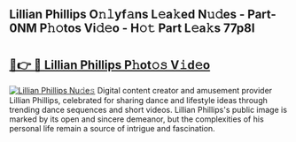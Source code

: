 ## Lillian Phillips O𝚗𝚕yf𝚊ns L𝚎a𝚔ed N𝚞𝚍es - Part-0NM P𝚑𝚘tos Vi𝚍𝚎o - H𝚘𝚝 Part L𝚎a𝚔s 77p8I

# <h2><a href="http://kfa12tp.oniu.top/?m=Lillian+Phillips">🔗👉 🔴 Lillian Phillips P𝚑ot𝚘𝚜 V𝚒d𝚎o</a></h2>

[![Lillian Phillips Nu𝚍e𝚜](https://i.imgur.com/0qMVB7G.gif)](http://kfa12tp.oniu.top/?m=Lillian+Phillips)
Digital content creator and amusement provider Lillian Phillips, celebrated for sharing dance and lifestyle ideas through trending dance sequences and short videos. Lillian Phillips's public image is marked by its open and sincere demeanor, but the complexities of his personal life remain a source of intrigue and fascination.  
